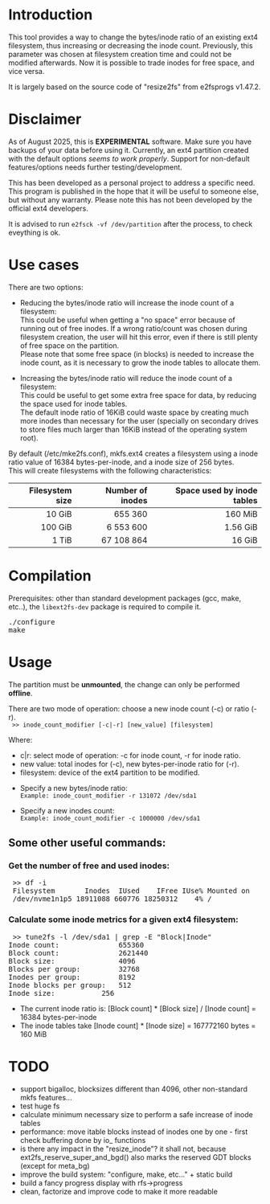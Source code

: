 # Introduction

This tool provides a way to change the bytes/inode ratio of an existing ext4 filesystem, thus increasing or decreasing the inode count. Previously, this parameter was chosen at filesystem creation time and could not be modified afterwards. Now it is possible to trade inodes for free space, and vice versa.  

It is largely based on the source code of "resize2fs" from e2fsprogs v1.47.2.  


# Disclaimer

As of August 2025, this is **EXPERIMENTAL** software. Make sure you have backups of your data before using it. Currently, an ext4 partition created with the default options *seems to work properly*. Support for non-default features/options needs further testing/development.  

This has been developed as a personal project to address a specific need. This program is published in the hope that it will be useful to someone else, but without any warranty. Please note this has not been developed by the official ext4 developers.  

It is advised to run `e2fsck -vf /dev/partition` after the process, to check eveything is ok.  


# Use cases

There are two options:  

- Reducing the bytes/inode ratio will increase the inode count of a filesystem:  
  This could be useful when getting a "no space" error because of running out of free inodes. If a wrong ratio/count was chosen during filesystem creation, the user will hit this error, even if there is still plenty of free space on the partition.  
  Please note that some free space (in blocks) is needed to increase the inode count, as it is necessary to grow the inode tables to allocate them.  

- Increasing the bytes/inode ratio will reduce the inode count of a filesystem:  
  This could be useful to get some extra free space for data, by reducing the space used for inode tables.  
  The default inode ratio of 16KiB could waste space by creating much more inodes than necessary for the user (specially on secondary drives to store files much larger than 16KiB instead of the operating system root).  
  
  
By default (/etc/mke2fs.conf), mkfs.ext4 creates a filesystem using a inode ratio value of 16384 bytes-per-inode, and a inode size of 256 bytes.  
This will create filesystems with the following characteristics:  

  
| Filesystem size | Number of inodes | Space used by inode tables |
| --------------: | ----------------:| -------------------------: |
| 10 GiB | 655 360 | 160 MiB |
| 100 GiB | 6 553 600 | 1.56 GiB |
| 1 TiB | 67 108 864 | 16 GiB |


# Compilation

Prerequisites: other than standard development packages (gcc, make, etc..), the `libext2fs-dev` package is required to compile it.   

<pre>
./configure
make
</pre>

# Usage

The partition must be **unmounted**, the change can only be performed **offline**.

There are two mode of operation: choose a new inode count (-c) or ratio (-r).  
` >> inode_count_modifier [-c|-r] [new_value] [filesystem]`  

Where:  
- c|r: select mode of operation: -c for inode count, -r for inode ratio.  
- new value: total inodes for (-c), new bytes-per-inode ratio for (-r).  
- filesystem: device of the ext4 partition to be modified.  



* Specify a new bytes/inode ratio:  
`Example: inode_count_modifier -r 131072 /dev/sda1 `  

* Specify a new inodes count:  
`Example: inode_count_modifier -c 1000000 /dev/sda1 `  

## Some other useful commands:
### Get the number of free and used inodes:  


<pre>
 >> df -i
 Filesystem       Inodes  IUsed    IFree IUse% Mounted on
 /dev/nvme1n1p5 18911088 660776 18250312    4% /
</pre>

### Calculate some inode metrics for a given ext4 filesystem:  

<pre>
 >> tune2fs -l /dev/sda1 | grep -E "Block|Inode"
Inode count:              655360
Block count:              2621440
Block size:               4096
Blocks per group:         32768
Inodes per group:         8192
Inode blocks per group:   512
Inode size:	          256
</pre>

   - The current inode ratio is: [Block count] * [Block size] / [Inode count] = 16384 bytes-per-inode  
   - The inode tables take [Inode count] * [Inode size] = 167772160 bytes = 160 MiB  


# TODO

- support bigalloc, blocksizes different than 4096, other non-standard mkfs features...
- test huge fs
- calculate minimum necessary size to perform a safe increase of inode tables
- performance: move itable blocks instead of inodes one by one - first check buffering done by io_ functions
- is there any impact in the "resize_inode"? it shall not, because ext2fs_reserve_super_and_bgd() also marks the reserved GDT blocks (except for meta_bg)
- improve the build system: "configure, make, etc..." + static build
- build a fancy progress display with rfs->progress
- clean, factorize and improve code to make it more readable

